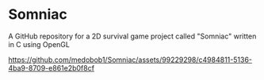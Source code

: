 # Somniac
A GitHub repository for a 2D survival game project called "Somniac" written in C using OpenGL


https://github.com/medobob1/Somniac/assets/99229298/c4984811-5136-4ba9-8709-e861e2b0f8cf

